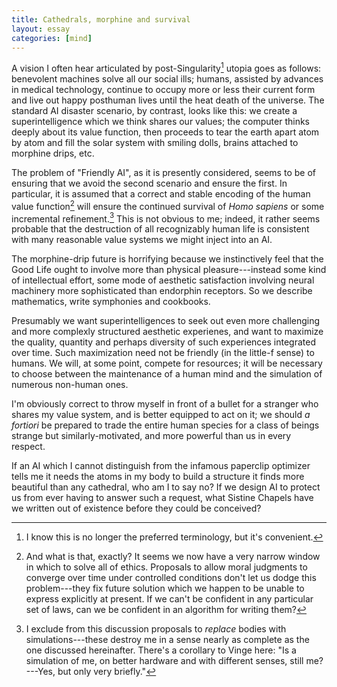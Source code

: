 ```yaml
---
title: Cathedrals, morphine and survival
layout: essay
categories: [mind]
---
```


A vision I often hear articulated by post-Singularity[^1] utopia goes as
follows: benevolent machines solve all our social ills; humans, assisted by
advances in medical technology, continue to occupy more or less their current
form and live out happy posthuman lives until the heat death of the universe.
The standard AI disaster scenario, by contrast, looks like this: we create a
superintelligence which we think shares our values; the computer thinks deeply
about its value function, then proceeds to tear the earth apart atom by atom and
fill the solar system with smiling dolls, brains attached to morphine drips,
etc.

The problem of "Friendly AI", as it is presently considered, seems to be of
ensuring that we avoid the second scenario and ensure the first. In particular,
it is assumed that a correct and stable encoding of the human value function[^2]
will ensure the continued survival of _Homo sapiens_ or some incremental
refinement.[^3] This is not obvious to me; indeed, it rather seems probable that
the destruction of all recognizably human life is consistent with many
reasonable value systems we might inject into an AI.

The morphine-drip future is horrifying because we instinctively feel that the
Good Life ought to involve more than physical pleasure---instead some kind of
intellectual effort, some mode of aesthetic satisfaction involving neural
machinery more sophisticated than endorphin receptors. So we describe
mathematics, write symphonies and cookbooks.

Presumably we want superintelligences to seek out even more challenging and more
complexly structured aesthetic experienes, and want to maximize the quality,
quantity and perhaps diversity of such experiences integrated over time. Such
maximization need not be friendly (in the little-f sense) to humans. We will, at
some point, compete for resources; it will be necessary to choose between the
maintenance of a human mind and the simulation of numerous non-human ones.

I'm obviously correct to throw myself in front of a bullet for a stranger who
shares my value system, and is better equipped to act on it; we should _a
fortiori_ be prepared to trade the entire human species for a class of beings
strange but similarly-motivated, and more powerful than us in every respect.

If an AI which I cannot distinguish from the infamous paperclip optimizer tells
me it needs the atoms in my body to build a structure it finds more beautiful
than any cathedral, who am I to say no? If we design AI to protect us from ever
having to answer such a request, what Sistine Chapels have we written out of
existence before they could be conceived?

[^1]: I know this is no longer the preferred terminology, but it's convenient.

[^2]: And what is that, exactly? It seems we now have a very narrow window in
      which to solve all of ethics. Proposals to allow moral judgments to
      converge over time under controlled conditions don't let us dodge this
      problem---they fix future solution which we happen to be unable to express
      explicitly at present. If we can't be confident in any particular set of
      laws, can we be confident in an algorithm for writing them?

[^3]: I exclude from this discussion proposals to _replace_ bodies with
      simulations---these destroy me in a sense nearly as complete as the one
      discussed hereinafter. There's a corollary to Vinge here: "Is a simulation
      of me, on better hardware and with different senses, still me? ---Yes, but
      only very briefly."
